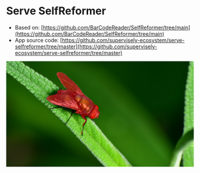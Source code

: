 # Serve SelfReformer

- Based on: [https://github.com/BarCodeReader/SelfReformer/tree/main](https://github.com/BarCodeReader/SelfReformer/tree/main)
- App source code: [https://github.com/supervisely-ecosystem/serve-selfreformer/tree/master](https://github.com/supervisely-ecosystem/serve-selfreformer/tree/master)

![prediction](https://raw.githubusercontent.com/supervisely-ecosystem/serve-selfreformer/master/demo_data/image_03_prediction.jpg)